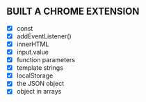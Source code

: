 ## BUILT A CHROME EXTENSION

- [x] const
- [x] addEventListener()
- [x] innerHTML
- [x] input.value
- [x] function parameters
- [x] template strings
- [x] localStorage
- [x] the JSON object
- [x] object in arrays